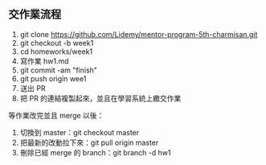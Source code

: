 ## 交作業流程

1. git clone  https://github.com/Lidemy/mentor-program-5th-charmisan.git
2. git checkout -b week1
3. cd homeworks/week1
4. 寫作業 hw1.md
5. git commit -am "finish"
6. git push origin wee1
7. 送出 PR
8. 把 PR 的連結複製起來，並且在學習系統上繳交作業

等作業改完並且 merge 以後：

1. 切換到 master：git checkout master
2. 把最新的改動拉下來：git pull origin master
3. 刪除已經 merge 的 branch：git branch -d hw1
